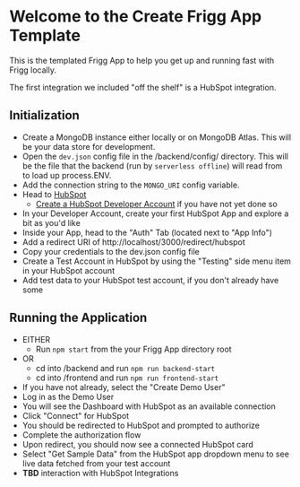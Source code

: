 # Welcome to the Create Frigg App Template

This is the templated Frigg App to help you get up and running fast with Frigg locally.

The first integration we included "off the shelf" is a HubSpot integration.

## Initialization

- Create a MongoDB instance either locally or on MongoDB Atlas. This will be your data store for development.
- Open the `dev.json` config file in the /backend/config/ directory. This will be the file that the backend (run by
  `serverless offline`) will read from to load up process.ENV.
- Add the connection string to the `MONGO_URI` config variable.
- Head to [HubSpot](https://hubspot.com/)
  - [Create a HubSpot Developer Account](https://app.hubspot.com/signup-hubspot/developers?utm_campaign=create-frigg-app) if you have not yet done so
- In your Developer Account, create your first HubSpot App and explore a bit as you'd like
- Inside your App, head to the "Auth" Tab (located next to "App Info")
- Add a redirect URI of http://localhost/3000/redirect/hubspot
- Copy your credentials to the dev.json config file
- Create a Test Account in HubSpot by using the "Testing" side menu item in your HubSpot account
- Add test data to your HubSpot test account, if you don't already have some

## Running the Application

- EITHER
    - Run `npm start` from the your Frigg App directory root
- OR
    - cd into /backend and run `npm run backend-start`
    - cd into /frontend and run `npm run frontend-start`
- If you have not already, select the "Create Demo User"
- Log in as the Demo User
- You will see the Dashboard with HubSpot as an available connection
- Click "Connect" for HubSpot
- You should be redirected to HubSpot and prompted to authorize
- Complete the authorization flow
- Upon redirect, you should now see a connected HubSpot card
- Select "Get Sample Data" from the HubSpot app dropdown menu to see live data fetched from your test account
- **TBD** interaction with HubSpot Integrations

